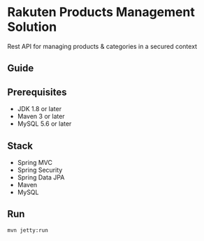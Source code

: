# Rakuten Products Management Solution
Rest API for managing products &amp; categories in a secured context

## Guide

## Prerequisites
- JDK 1.8 or later
- Maven 3 or later
- MySQL 5.6 or later

## Stack
- Spring MVC
- Spring Security
- Spring Data JPA
- Maven
- MySQL

## Run
```mvn jetty:run```
